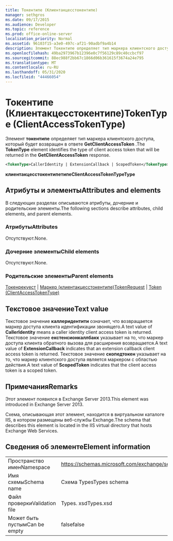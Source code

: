 ```yaml
---
title: Токентипе (Клиентакцесстокентипе)
manager: sethgros
ms.date: 09/17/2015
ms.audience: Developer
ms.topic: reference
ms.prod: office-online-server
localization_priority: Normal
ms.assetid: 96103f15-a3e0-497c-af21-90adbf9a4b14
description: Элемент Токентипе определяет тип маркера клиентского доступа, который будет возвращен в ответе GetClientAccessToken.
ms.openlocfilehash: 49ba2973967b12396e0c7f56129c89c40ccbcf97
ms.sourcegitcommit: 88ec988f2bb67c1866d06b361615f3674a24e795
ms.translationtype: MT
ms.contentlocale: ru-RU
ms.lasthandoff: 05/31/2020
ms.locfileid: "44466054"
---
```

# <a name="tokentype-clientaccesstokentype"></a><span data-ttu-id="b7339-103">Токентипе (Клиентакцесстокентипе)</span><span class="sxs-lookup"><span data-stu-id="b7339-103">TokenType (ClientAccessTokenType)</span></span>

<span data-ttu-id="b7339-104">Элемент **токентипе** определяет тип маркера клиентского доступа, который будет возвращен в ответе **GetClientAccessToken** .</span><span class="sxs-lookup"><span data-stu-id="b7339-104">The **TokenType** element identifies the type of client access token that will be returned in the **GetClientAccessToken** response.</span></span> 
  
```XML
<TokenType>CallerIdentity | ExtensionCallback | ScopedToken</TokenType>
```

 <span data-ttu-id="b7339-105">**клиентакцесстокентипетипе**</span><span class="sxs-lookup"><span data-stu-id="b7339-105">**ClientAccessTokenTypeType**</span></span>
## <a name="attributes-and-elements"></a><span data-ttu-id="b7339-106">Атрибуты и элементы</span><span class="sxs-lookup"><span data-stu-id="b7339-106">Attributes and elements</span></span>

<span data-ttu-id="b7339-107">В следующих разделах описываются атрибуты, дочерние и родительские элементы.</span><span class="sxs-lookup"><span data-stu-id="b7339-107">The following sections describe attributes, child elements, and parent elements.</span></span>
  
### <a name="attributes"></a><span data-ttu-id="b7339-108">Атрибуты</span><span class="sxs-lookup"><span data-stu-id="b7339-108">Attributes</span></span>

<span data-ttu-id="b7339-109">Отсутствуют.</span><span class="sxs-lookup"><span data-stu-id="b7339-109">None.</span></span>
  
### <a name="child-elements"></a><span data-ttu-id="b7339-110">Дочерние элементы</span><span class="sxs-lookup"><span data-stu-id="b7339-110">Child elements</span></span>

<span data-ttu-id="b7339-111">Отсутствуют.</span><span class="sxs-lookup"><span data-stu-id="b7339-111">None.</span></span>
  
### <a name="parent-elements"></a><span data-ttu-id="b7339-112">Родительские элементы</span><span class="sxs-lookup"><span data-stu-id="b7339-112">Parent elements</span></span>

<span data-ttu-id="b7339-113">[Токенрекуест](tokenrequest.md)  |  [Маркер (клиентакцесстокентипе)](token-clientaccesstokentype.md)</span><span class="sxs-lookup"><span data-stu-id="b7339-113">[TokenRequest](tokenrequest.md) | [Token (ClientAccessTokenType)](token-clientaccesstokentype.md)</span></span>
  
## <a name="text-value"></a><span data-ttu-id="b7339-114">Текстовое значение</span><span class="sxs-lookup"><span data-stu-id="b7339-114">Text value</span></span>

<span data-ttu-id="b7339-115">Текстовое значение **каллеридентити** означает, что возвращается маркер доступа клиента идентификации звонящего.</span><span class="sxs-lookup"><span data-stu-id="b7339-115">A text value of **CallerIdentity** means a caller identity client access token is returned.</span></span> <span data-ttu-id="b7339-116">Текстовое значение **екстенсионкаллбакк** указывает на то, что маркер доступа клиента обратного вызова для расширения возвращается.</span><span class="sxs-lookup"><span data-stu-id="b7339-116">A text value of **ExtensionCallback** indicates that an extension callback client access token is returned.</span></span> <span data-ttu-id="b7339-117">Текстовое значение **скопедтокен** указывает на то, что маркер клиентского доступа является маркером с областью действия.</span><span class="sxs-lookup"><span data-stu-id="b7339-117">A text value of **ScopedToken** indicates that the client access token is a scoped token.</span></span> 
  
## <a name="remarks"></a><span data-ttu-id="b7339-118">Примечания</span><span class="sxs-lookup"><span data-stu-id="b7339-118">Remarks</span></span>

<span data-ttu-id="b7339-119">Этот элемент появился в Exchange Server 2013.</span><span class="sxs-lookup"><span data-stu-id="b7339-119">This element was introduced in Exchange Server 2013.</span></span>
  
<span data-ttu-id="b7339-120">Схема, описывающая этот элемент, находится в виртуальном каталоге IIS, в котором размещены веб-службы Exchange.</span><span class="sxs-lookup"><span data-stu-id="b7339-120">The schema that describes this element is located in the IIS virtual directory that hosts Exchange Web Services.</span></span>
  
## <a name="element-information"></a><span data-ttu-id="b7339-121">Сведения об элементе</span><span class="sxs-lookup"><span data-stu-id="b7339-121">Element information</span></span>

|||
|:-----|:-----|
|<span data-ttu-id="b7339-122">Пространство имен</span><span class="sxs-lookup"><span data-stu-id="b7339-122">Namespace</span></span>  <br/> |https://schemas.microsoft.com/exchange/services/2006/types  <br/> |
|<span data-ttu-id="b7339-123">Имя схемы</span><span class="sxs-lookup"><span data-stu-id="b7339-123">Schema name</span></span>  <br/> |<span data-ttu-id="b7339-124">Схема Types</span><span class="sxs-lookup"><span data-stu-id="b7339-124">Types schema</span></span>  <br/> |
|<span data-ttu-id="b7339-125">Файл проверки</span><span class="sxs-lookup"><span data-stu-id="b7339-125">Validation file</span></span>  <br/> |<span data-ttu-id="b7339-126">Types. xsd</span><span class="sxs-lookup"><span data-stu-id="b7339-126">Types.xsd</span></span>  <br/> |
|<span data-ttu-id="b7339-127">Может быть пустым</span><span class="sxs-lookup"><span data-stu-id="b7339-127">Can be empty</span></span>  <br/> |<span data-ttu-id="b7339-128">false</span><span class="sxs-lookup"><span data-stu-id="b7339-128">false</span></span>  <br/> |
   

